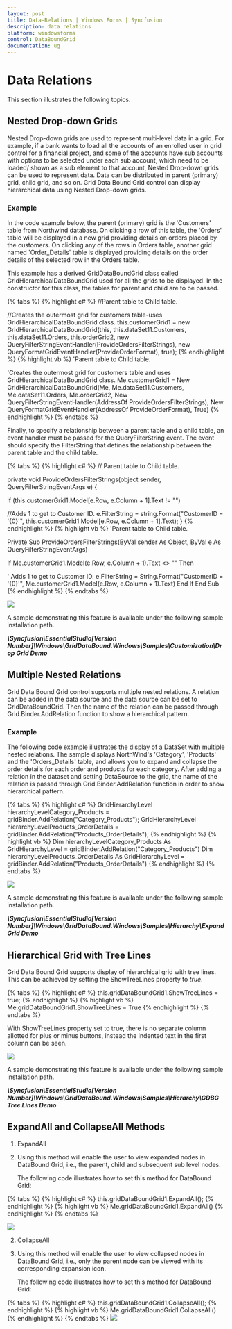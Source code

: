 ```yaml
---
layout: post
title: Data-Relations | Windows Forms | Syncfusion
description: data relations
platform: windowsforms
control: DataBoundGrid
documentation: ug
---
```


# Data Relations



This section illustrates the following topics.

## Nested Drop-down Grids

Nested Drop-down grids are used to represent multi-level data in a grid. For example, if a bank wants to load all the accounts of an enrolled user in grid control for a financial project, and some of the accounts have sub accounts with options to be selected under each sub account, which need to be loaded/ shown as a sub element to that account, Nested Drop-down grids can be used to represent data. Data can be distributed in parent (primary) grid, child grid, and so on. Grid Data Bound Grid control can display hierarchical data using Nested Drop-down grids.

### Example

In the code example below, the parent (primary) grid is the 'Customers' table from Northwind database. On clicking a row of this table, the 'Orders' table will be displayed in a new grid providing details on orders placed by the customers. On clicking any of the rows in Orders table, another grid named 'Order_Details' table is displayed providing details on the order details of the selected row in the Orders table.  

This example has a derived GridDataBoundGrid class called GridHierarchicalDataBoundGrid used for all the grids to be displayed. In the constructor for this class, the tables for parent and child are to be passed.

{% tabs %}
{% highlight c# %}
//Parent table to Child table.

//Creates the outermost grid for customers table-uses GridHierarchicalDataBoundGrid class.
this.customerGrid1 = new GridHierarchicalDataBoundGrid(this, this.dataSet11.Customers,
this.dataSet11.Orders, this.orderGrid2, new QueryFilterStringEventHandler(ProvideOrdersFilterStrings),
new QueryFormatGridEventHandler(ProvideOrderFormat), true);
{% endhighlight  %}
{% highlight vb %}
'Parent table to Child table.

'Creates the outermost grid for customers table and uses GridHierarchicalDataBoundGrid class.
Me.customerGrid1 = New GridHierarchicalDataBoundGrid(Me, Me.dataSet11.Customers, Me.dataSet11.Orders, Me.orderGrid2, New QueryFilterStringEventHandler(AddressOf ProvideOrdersFilterStrings), New QueryFormatGridEventHandler(AddressOf ProvideOrderFormat), True)
{% endhighlight  %}
{% endtabs %}

Finally, to specify a relationship between a parent table and a child table, an event handler must be passed for the QueryFilterString event. The event should specify the FilterString that defines the relationship between the parent table and the child table.

{% tabs %}
{% highlight c# %}
// Parent table to Child table.

private void ProvideOrdersFilterStrings(object sender, QueryFilterStringEventArgs e)
{

if (this.customerGrid1.Model[e.Row, e.Column + 1].Text != "")

//Adds 1 to get to Customer ID.
e.FilterString = string.Format("CustomerID = '{0}'", this.customerGrid1.Model[e.Row, e.Column + 1].Text);
}
{% endhighlight  %}
{% highlight vb %}
'Parent table to Child table.

Private Sub ProvideOrdersFilterStrings(ByVal sender As Object, ByVal e As QueryFilterStringEventArgs)

If Me.customerGrid1.Model(e.Row, e.Column + 1).Text <> "" Then

' Adds 1 to get to Customer ID.
e.FilterString = String.Format("CustomerID = '{0}'", Me.customerGrid1.Model(e.Row, e.Column + 1).Text)
End If
End Sub
{% endhighlight  %}
{% endtabs %}

![](Data-Relations_images/Data-Relations_img1.jpeg)



A sample demonstrating this feature is available under the following sample installation path.

**_<Install Location>\Syncfusion\EssentialStudio\[Version Number]\Windows\GridDataBound.Windows\Samples\Customization\Drop Grid Demo_**

## Multiple Nested Relations

Grid Data Bound Grid control supports multiple nested relations. A relation can be added in the data source and the data source can be set to GridDataBoundGrid. Then the name of the relation can be passed through Grid.Binder.AddRelation function to show a hierarchical pattern.

### Example

The following code example illustrates the display of a DataSet with multiple nested relations. The sample displays NorthWind's 'Category', 'Products' and the 'Orders_Details' table, and allows you to expand and collapse the order details for each order and products for each category. After adding a relation in the dataset and setting DataSource to the grid, the name of the relation is passed through Grid.Binder.AddRelation function in order to show hierarchical pattern.

{% tabs %}
{% highlight c# %}
GridHierarchyLevel hierarchyLevelCategory_Products = gridBinder.AddRelation("Category_Products");
GridHierarchyLevel hierarchyLevelProducts_OrderDetails = gridBinder.AddRelation("Products_OrderDetails");
{% endhighlight  %}
{% highlight vb %}
Dim hierarchyLevelCategory_Products As GridHierarchyLevel = gridBinder.AddRelation("Category_Products")
Dim hierarchyLevelProducts_OrderDetails As GridHierarchyLevel = gridBinder.AddRelation("Products_OrderDetails")
{% endhighlight  %}
{% endtabs %}

![](Data-Relations_images/Data-Relations_img2.jpeg) 


A sample demonstrating this feature is available under the following sample installation path.

**_<Install Location>\Syncfusion\EssentialStudio\[Version Number]\Windows\GridDataBound.Windows\Samples\Hierarchy\Expand Grid Demo_**

## Hierarchical Grid with Tree Lines

Grid Data Bound Grid supports display of hierarchical grid with tree lines. This can be achieved by setting the ShowTreeLines property to _true_. 

{% tabs %}
{% highlight c# %}
this.gridDataBoundGrid1.ShowTreeLines = true;
{% endhighlight  %}
{% highlight vb %}
Me.gridDataBoundGrid1.ShowTreeLines = True
{% endhighlight  %}
{% endtabs %}

With ShowTreeLines property set to true, there is no separate column allotted for plus or minus buttons, instead the indented text in the first column can be seen. 

![](Data-Relations_images/Data-Relations_img3.jpeg) 



A sample demonstrating this feature is available under the following sample installation path.

**_<Install Location>\Syncfusion\EssentialStudio\[Version Number]\Windows\GridDataBound.Windows\Samples\Hierarchy\GDBG Tree Lines Demo_**

## ExpandAll and CollapseAll Methods

1. ExpandAll
1. Using this method will enable the user to view expanded nodes in DataBound Grid, i.e., the parent, child and subsequent sub level nodes.

   The following code illustrates how to set this method for DataBound Grid:

{% tabs %}
{% highlight c# %}
this.gridDataBoundGrid1.ExpandAll();
{% endhighlight %}
{% highlight vb %}
Me.gridDataBoundGrid1.ExpandAll()
{% endhighlight %}
{% endtabs %}

   ![](Data-Relations_images/Data-Relations_img4.jpeg)



2. CollapseAll
3. Using this method will enable the user to view collapsed nodes in DataBound Grid, i.e., only the parent node can be viewed with its corresponding expansion icon.

   The following code illustrates how to set this method for DataBound Grid:

{% tabs %}
{% highlight c# %}
 this.gridDataBoundGrid1.CollapseAll();
{% endhighlight %}
{% highlight vb %} 
Me.gridDataBoundGrid1.CollapseAll()
{% endhighlight %}
{% endtabs %}
   ![](Data-Relations_images/Data-Relations_img5.jpeg) 

